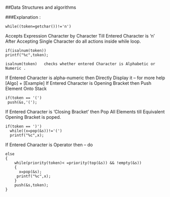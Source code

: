 ##Data Structures and algorithms


###Explanation :

    while((token=getchar())!='n')

Accepts Expression Character by Character Till Entered Character is ‘n’
After Accepting Single Character do all actions inside while loop.

    if(isalnum(token))
    printf("%c",token);

    isalnum(token)   checks whether entered Character is Alphabetic or Numeric .
If Entered Character is alpha-numeric then Directly Display it – for more help [Algo] + [Example]
If Entered Character is Opening Bracket then Push Element Onto Stack

    if(token == '(')
     push(&s,'(');

   If Entered Character is ‘Closing Bracket’ then Pop All Elements till Equivalent Opening Bracket is poped.

    if(token == ')')
      while((x=pop(&s))!='(')
      printf("%c",x);

If Entered Character is Operator then – do

    else
    {
        while(priority(token)< =priority(top(&s)) && !empty(&s))
        {
          x=pop(&s);
         printf("%c",x);
        }
        push(&s,token);
    }
